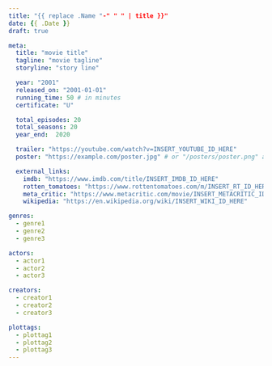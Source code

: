 ```yaml
---
title: "{{ replace .Name "-" " " | title }}"
date: {{ .Date }}
draft: true

meta:
  title: "movie title"
  tagline: "movie tagline"
  storyline: "story line"

  year: "2001"
  released_on: "2001-01-01"
  running_time: 50 # in minutes
  certificate: "U"

  total_episodes: 20
  total_seasons: 20
  year_end:  2020

  trailer: "https://youtube.com/watch?v=INSERT_YOUTUBE_ID_HERE"
  poster: "https://example.com/poster.jpg" # or "/posters/poster.png" and place it in static/images directory

  external_links:
    imdb: "https://www.imdb.com/title/INSERT_IMDB_ID_HERE"
    rotten_tomatoes: "https://www.rottentomatoes.com/m/INSERT_RT_ID_HERE"
    meta_critic: "https://www.metacritic.com/movie/INSERT_METACRITIC_ID_HERE"
    wikipedia: "https://en.wikipedia.org/wiki/INSERT_WIKI_ID_HERE"

genres:
  - genre1
  - genre2
  - genre3

actors:
  - actor1
  - actor2
  - actor3

creators:
  - creator1
  - creator2
  - creator3

plottags:
  - plottag1
  - plottag2
  - plottag3
---
```

